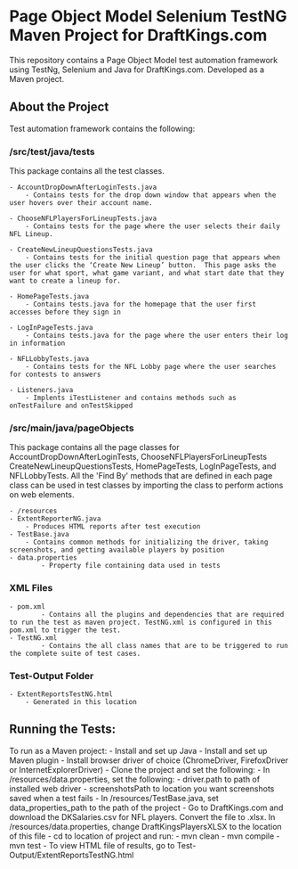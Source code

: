 # Page Object Model Selenium TestNG Maven Project for DraftKings.com
This repository contains a Page Object Model test automation framework using TestNg, Selenium and Java for DraftKings.com.  Developed as a Maven project.

## About the Project
Test automation framework contains the following:

### /src/test/java/tests
This package contains all the test classes.

	- AccountDropDownAfterLoginTests.java
		- Contains tests for the drop down window that appears when the user hovers over their account name.

	- ChooseNFLPlayersForLineupTests.java
		- Contains tests for the page where the user selects their daily NFL Lineup.

	- CreateNewLineupQuestionsTests.java
		- Contains tests for the initial question page that appears when the user clicks the ‘Create New Lineup’ button.  This page asks the user for what sport, what game variant, and what start date that they want to create a lineup for.

	- HomePageTests.java
		- Contains tests.java for the homepage that the user first accesses before they sign in
	
	- LogInPageTests.java
		- Contains tests.java for the page where the user enters their log in information

	- NFLLobbyTests.java
		- Contains tests for the NFL Lobby page where the user searches for contests to answers

	- Listeners.java
		- Implents iTestListener and contains methods such as onTestFailure and onTestSkipped

### /src/main/java/pageObjects
This package contains all the page classes for AccountDropDownAfterLoginTests, ChooseNFLPlayersForLineupTests CreateNewLineupQuestionsTests, HomePageTests, LogInPageTests, and NFLLobbyTests. All the 'Find By' methods that are defined in each page class can be used in test classes by importing the class to perform actions on web elements.

	- /resources
	- ExtentReporterNG.java
		- Produces HTML reports after test execution
	- TestBase.java
		- Contains common methods for initializing the driver, taking screenshots, and getting available players by position
	- data.properties
			- Property file containing data used in tests

### XML Files
 	- pom.xml 
    		- Contains all the plugins and dependencies that are required to run the test as maven project. TestNG.xml is configured in this pom.xml to trigger the test.
  	- TestNG.xml
    		- Contains the all class names that are to be triggered to run the complete suite of test cases.
  
### Test-Output Folder
	- ExtentReportsTestNG.html
		- Generated in this location

## Running the Tests:
To run as a Maven project: 
	- Install and set up Java
	- Install and set up Maven plugin
	- Install browser driver of choice (ChromeDriver, FirefoxDriver or InternetExplorerDriver)
	- Clone the project and set the following:
		- In /resources/data.properties, set the following:
			 - driver.path to path of installed web driver
			 - screenshotsPath to location you want screenshots saved when a test fails 
		- In /resources/TestBase.java, set data_properties_path to the path of the project
	- Go to DraftKings.com and download the DKSalaries.csv for NFL players.  Convert the file to .xlsx.  In /resources/data.properties, change DraftKingsPlayersXLSX to the location of this file
	- cd to location of project and run:
		- mvn clean
		- mvn compile
		- mvn test
	- To view HTML file of results, go to Test-Output/ExtentReportsTestNG.html
